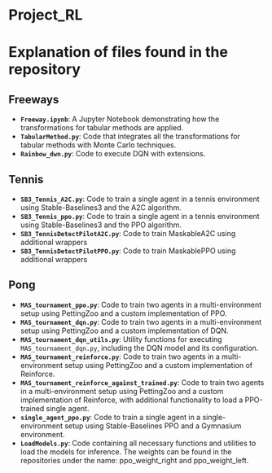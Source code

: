 # Project_RL

# Explanation of files found in the repository
## Freeways  
- **`Freeway.ipynb`**: A Jupyter Notebook demonstrating how the transformations for tabular methods are applied.  
- **`TabularMethod.py`**: Code that integrates all the transformations for tabular methods with Monte Carlo techniques.  
- **`Rainbow_dwn.py`**: Code to execute DQN with extensions.  

## Tennis
- **`SB3_Tennis_A2C.py`**: Code to train a single agent in a tennis environment using Stable-Baselines3 and the A2C algorithm.  
- **`SB3_Tennis_ppo.py`**: Code to train a single agent in a tennis environment using Stable-Baselines3 and the PPO algorithm.  
- **`SB3_TennisDetectPilotA2C.py`**: Code to train MaskableA2C using additional wrappers
- **`SB3_TennisDetectPilotPPO.py`**: Code to train MaskablePPO using additional wrappers

## Pong  
- **`MAS_tournament_ppo.py`**: Code to train two agents in a multi-environment setup using PettingZoo and a custom implementation of PPO.  
- **`MAS_tournament_dqn.py`**: Code to train two agents in a multi-environment setup using PettingZoo and a custom implementation of DQN.  
- **`MAS_tournament_dqn_utils.py`**: Utility functions for executing `MAS_tournament_dqn.py`, including the DQN model and its configuration.  
- **`MAS_tournament_reinforce.py`**: Code to train two agents in a multi-environment setup using PettingZoo and a custom implementation of Reinforce.  
- **`MAS_tournament_reinforce_against_trained.py`**: Code to train two agents in a multi-environment setup using PettingZoo and a custom implementation of Reinforce, with additional functionality to load a PPO-trained single agent.  
- **`single_agent_ppo.py`**: Code to train a single agent in a single-environment setup using Stable-Baselines PPO and a Gymnasium environment.  
- **`LoadModels.py`**: Code containing all necessary functions and utilities to load the models for inference. The weights can be found in the repositories under the name: ppo_weight_right and ppo_weight_left.